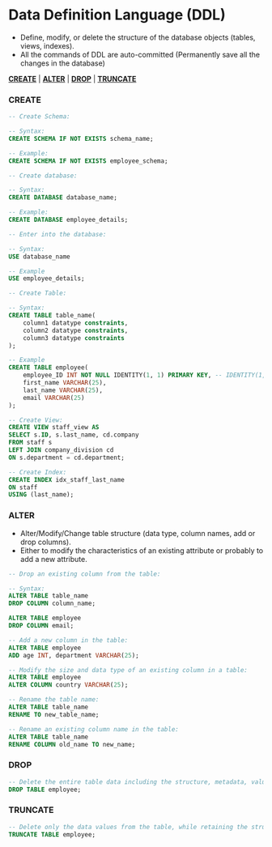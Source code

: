 # **Data Definition Language (DDL)**

- Define, modify, or delete the structure of the database objects (tables, views, indexes).
- All the commands of DDL are auto-committed (Permanently save all the changes in the database)

<a href=#create><strong>CREATE</strong></a> | 
<a href=#alter><strong>ALTER</strong></a> | 
<a href=#drop><strong>DROP</strong></a> | 
<a href=#truncate><strong>TRUNCATE</strong></a> 

<h3 name=create><strong>CREATE</strong></h3>

```sql
-- Create Schema:

-- Syntax:
CREATE SCHEMA IF NOT EXISTS schema_name;

-- Example:
CREATE SCHEMA IF NOT EXISTS employee_schema;
```

```sql
-- Create database:

-- Syntax:
CREATE DATABASE database_name;

-- Example:
CREATE DATABASE employee_details;
```

```sql
-- Enter into the database:

-- Syntax:
USE database_name

-- Example
USE employee_details;
```

```sql
-- Create Table:

-- Syntax:
CREATE TABLE table_name(
    column1 datatype constraints,
    column2 datatype constraints,
    column3 datatype constraints
);

-- Example
CREATE TABLE employee(
    employee_ID INT NOT NULL IDENTITY(1, 1) PRIMARY KEY, -- IDENTITY(1,1) Start from 1 and increment by 1.
    first_name VARCHAR(25),
    last_name VARCHAR(25),
    email VARCHAR(25)
);
```

```sql
-- Create View:
CREATE VIEW staff_view AS
SELECT s.ID, s.last_name, cd.company
FROM staff s
LEFT JOIN company_division cd
ON s.department = cd.department;
```

```sql
-- Create Index:
CREATE INDEX idx_staff_last_name
ON staff
USING (last_name);
```

<h3 name=alter><strong>ALTER</strong></h3>

- Alter/Modify/Change table structure (data type, column names, add or drop columns).
- Either to modify the characteristics of an existing attribute or probably to add a new attribute.

```sql
-- Drop an existing column from the table:

-- Syntax:
ALTER TABLE table_name
DROP COLUMN column_name;

ALTER TABLE employee
DROP COLUMN email;
```

```sql
-- Add a new column in the table:
ALTER TABLE employee
ADD age INT, department VARCHAR(25);
```

```sql
-- Modify the size and data type of an existing column in a table:
ALTER TABLE employee
ALTER COLUMN country VARCHAR(25);
```

```sql
-- Rename the table name:    
ALTER TABLE table_name
RENAME TO new_table_name;    
```    

```sql
-- Rename an existing column name in the table:
ALTER TABLE table_name
RENAME COLUMN old_name TO new_name;   
```

<h3 name=drop><strong>DROP</strong></h3>

```sql
-- Delete the entire table data including the structure, metadata, values and constraints.
DROP TABLE employee;
```
    
<h3 name=truncate><strong>TRUNCATE</strong></h3>

```sql
-- Delete only the data values from the table, while retaining the structure and metadata of the table.
TRUNCATE TABLE employee;
```
